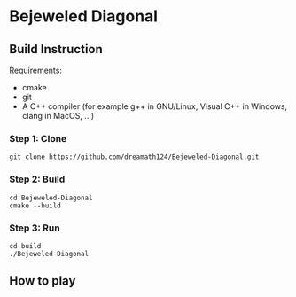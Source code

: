 # Bejeweled Diagonal

## Build Instruction

Requirements:  
* cmake  
* git
* A C++ compiler (for example g++ in GNU/Linux, Visual C++ in Windows, clang in MacOS, ...)

### Step 1: Clone

```
git clone https://github.com/dreamath124/Bejeweled-Diagonal.git
```
### Step 2: Build
```
cd Bejeweled-Diagonal
cmake --build
```
### Step 3: Run
```
cd build
./Bejeweled-Diagonal
```

## How to play